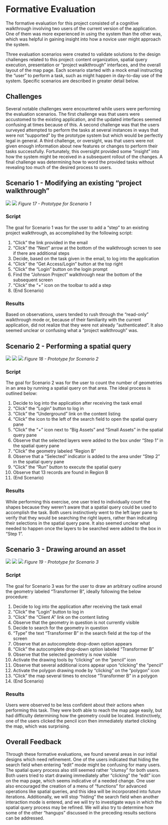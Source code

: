 # Formative Evaluation
The formative evaluation for this project consisted of a cognitive walkthrough involving two users of the current version of the application. One of them was more experienced in using the system than the other was, which was helpful in gaining insight into how a novice user might approach the system.

Three evaluation scenarios were created to validate solutions to the design challenges related to this project: content organization, spatial query execution, presentation or “project walkthrough” interfaces, and the overall layout of the map page. Each scenario started with a mock email instructing the “user” to perform a task, such as might happen in day-to-day use of the system. Specific scenarios are described in greater detail below.

## Challenges
Several notable challenges were encountered while users were performing the evaluation scenarios. The first challenge was that users were accustomed to the existing application, and the updated interfaces seemed confusing at times because of this. A second challenge was that the users surveyed attempted to perform the tasks at several instances in ways that were not “supported” by the prototype system but which would be perfectly legal in general. A third challenge, or oversight, was that users were not given enough information about new features or changes to perform their tasks successfully. Fortunately, this oversight provided some “insight” into how the system might be received in a subsequent rollout of the changes. A final challenge was determining how to word the provided tasks without revealing too much of the desired process to users.

## Scenario 1 - Modifying an existing “project walkthrough”

![](img/figure17.png) ![](img/figure18.png)
*Figure 17 - Prototype for Scenario 1*

### Script
The goal for Scenario 1 was for the user to add a “step” to an existing project walkthrough, as accomplished by the following script:
1.	“Click” the link provided in the email
2.	“Click” the “Next” arrow at the bottom of the walkthrough screen to see if there are additional steps
3.	Decide, based on the task given in the email, to log into the application
4.	“Click” the “Get Access/Login” button at the top right
5.	“Click” the “Login” button on the login prompt
6.	Find the “Johnson Project” walkthrough near the bottom of the subsequent screen
7.	“Click” the “+” icon on the toolbar to add a step
8.	(End Scenario)

### Results
Based on observations, users tended to rush through the “read-only” walkthrough mode or, because of their familiarity with the current application, did not realize that they were not already “authenticated”. It also seemed unclear or confusing what a “project walkthrough” was.

## Scenario 2 - Performing a spatial query

![](img/figure19.png) ![](img/figure20.png) ![](img/figure21.png)
*Figure 18 - Prototype for Scenario 2*

### Script
The goal for Scenario 2 was for the user to count the number of geometries in an area by running a spatial query on that area. The ideal process is outlined below:
1.	Decide to log into the application after receiving the task email
2.	“Click” the “Login” button to log in
3.	“Click” the “Underground” link on the content listing
4.	“Click” the icon to the left of the search field to open the spatial query pane
5.	“Click” the “+” icon next to “Big Assets” and “Small Assets” in the spatial query pane
6.	Observe that the selected layers were added to the box under “Step 1” in the spatial query pane
7.	“Click” the geometry labeled “Region B”
8.	Observe that a “Selected” indicator is added to the area under “Step 2” in the spatial query pane
9.	“Click” the “Run” button to execute the spatial query
10.	Observe that 13 records are found in Region B
11.	(End Scenario)

### Results
While performing this exercise, one user tried to individually count the shapes because they weren’t aware that a spatial query could be used to accomplish the task. Both users instinctively went to the left layer pane to verify that they would be searching the right layers, rather than indicating their selections in the spatial query pane. It also seemed unclear what needed to happen once the layers to be searched were added to the box in “Step 1”.

## Scenario 3 - Drawing around an asset
![](img/figure22.png) ![](img/figure23.png) ![](img/figure24.png)
*Figure 19 - Prototype for Scenario 3*

### Script
The goal for Scenario 3 was for the user to draw an arbitrary outline around the geometry labeled “Transformer B”, ideally following the below procedure:
1.	Decide to log into the application after receiving the task email
2.	“Click” the “Login” button to log in
3.	“Click” the “Client A” link on the content listing
4.	Observe that the geometry in question is not currently visible
5.	Decide to search for the geometry in question
6.	“Type” the text “Transformer B” in the search field at the top of the screen
7.	Observe that an autocomplete drop-down option appears
8.	“Click” the autocomplete drop-down option labeled “Transformer B”
9.	Observe that the selected geometry is now visible
10.	Activate the drawing tools by “clicking” on the “pencil” icon
11.	Observe that several additional icons appear upon “clicking” the “pencil”
12.	Activate the polygon drawing mode by “clicking” on the “polygon” icon
13.	“Click” the map several times to enclose “Transformer B” in a polygon
14.	(End Scenario)

### Results
Users were observed to be less confident about their actions when performing this task. They were both able to reach the map page easily, but had difficulty determining how the geometry could be located. Instinctively, one of the users clicked the pencil icon then immediately started clicking the map, which was surprising.

## Overall Feedback
Through these formative evaluations, we found several areas in our initial designs which need refinement. One of the users indicated that hiding the search field when entering “edit” mode might be confusing for many users. The spatial query process also still seemed rather “clumsy” for both users. Both users tried to start drawing immediately after “clicking” the “edit” icon on the map page, which seems indicative of a needed change. One user also encouraged the creation of a menu of “functions” for advanced operations like spatial queries, and this idea will be incorporated into future iterations. Additionally, we will stop “hiding” the search field when another interaction mode is entered, and we will try to investigate ways in which the spatial query process may be refined. We will also try to determine how some of the other “hangups” discussed in the preceding results sections can be addressed.
